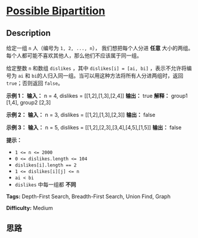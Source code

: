 # [Possible Bipartition][title]

## Description

给定一组 `n` 人（编号为 `1, 2, ..., n`）， 我们想把每个人分进 **任意**
大小的两组。每个人都可能不喜欢其他人，那么他们不应该属于同一组。

给定整数 `n` 和数组 `dislikes` ，其中 `dislikes[i] = [ai, bi]` ，表示不允许将编号为 `ai` 和
`bi`的人归入同一组。当可以用这种方法将所有人分进两组时，返回 `true`；否则返回 `false`。



**示例 1：**
            **输入：** n = 4, dislikes = [[1,2],[1,3],[2,4]]    **输出：** true    **解释：** group1 [1,4], group2 [2,3]    

**示例 2：**
            **输入：** n = 3, dislikes = [[1,2],[1,3],[2,3]]    **输出：** false    

**示例 3：**
            **输入：** n = 5, dislikes = [[1,2],[2,3],[3,4],[4,5],[1,5]]    **输出：** false    



**提示：**

  * `1 <= n <= 2000`
  * `0 <= dislikes.length <= 104`
  * `dislikes[i].length == 2`
  * `1 <= dislikes[i][j] <= n`
  * `ai < bi`
  * `dislikes` 中每一组都 **不同**




**Tags:** Depth-First Search, Breadth-First Search, Union Find, Graph

**Difficulty:** Medium

## 思路

[title]: https://leetcode-cn.com/problems/possible-bipartition
